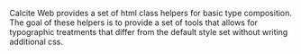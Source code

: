 Calcite Web provides a set of html class helpers for basic type composition. The goal of these helpers is to provide a set of tools that allows for typographic treatments that differ from the default style set without writing additional css.
